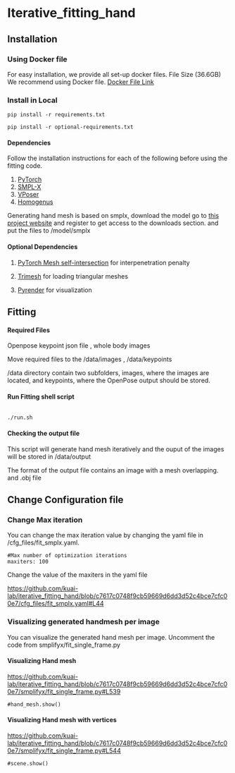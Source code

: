 # Iterative_fitting_hand



## **Installation**



### Using Docker file

For easy installation, we provide all set-up docker files. File Size (36.6GB)
We recommend using Docker file.
[Docker File Link](https://soongsilac-my.sharepoint.com/:u:/g/personal/taewookim_soongsil_ac_kr/EVtxDvb7qkVCgo37p8XkzL0BiELPz2AwmZC-2A0G8uTdFw?e=lKPQm1)  



### Install in Local


```
pip install -r requirements.txt

pip install -r optional-requirements.txt
```



#### Dependencies 

Follow the installation instructions for each of the following before using the fitting code.

1. [PyTorch](https://pytorch.org/)
2. [SMPL-X](https://github.com/vchoutas/smplx)
3. [VPoser](https://github.com/nghorbani/HumanBodyPrior)
4. [Homogenus](https://github.com/nghorbani/homogenus)



Generating hand mesh is based on smplx, download the model go to [this project website](https://smpl-x.is.tue.mpg.de/) and register to get access to the downloads section. and put the files to /model/smplx



#### Optional Dependencies

1. [PyTorch Mesh self-intersection](https://github.com/vchoutas/torch-mesh-isect) for interpenetration penalty

2. [Trimesh](https://trimsh.org/) for loading triangular meshes

3. [Pyrender](https://pyrender.readthedocs.io/) for visualization 

   


## Fitting



#### Required Files 

Openpose keypoint json file , whole body images



Move required files to the /data/images , /data/keypoints

/data directory contain two subfolders, images, where the images are located, and keypoints, where the OpenPose output should be stored.



#### Run Fitting shell script


``` 

./run.sh

```



#### Checking the output file



This script will generate hand mesh iteratively and the ouput of the images will be stored in /data/output

The format of the output file contains an image with a mesh overlapping. and  .obj file 




## Change Configuration file



### Change Max iteration



You can change the max iteration value by changing the yaml file in /cfg_files/fit_smplx.yaml.


``` 
#Max number of optimization iterations
maxiters: 100
```

Change the value of the maxiters in the yaml file



https://github.com/kuai-lab/iterative_fitting_hand/blob/c7617c0748f9cb59669d6dd3d52c4bce7cfc00e7/cfg_files/fit_smplx.yaml#L44




### Visualizing generated handmesh per image

You can visualize the generated hand mesh per image. Uncomment the code from smplifyx/fit_single_frame.py



#### Visualizing Hand mesh

https://github.com/kuai-lab/iterative_fitting_hand/blob/c7617c0748f9cb59669d6dd3d52c4bce7cfc00e7/smplifyx/fit_single_frame.py#L539

``` 
#hand_mesh.show()
```


#### Visualizing Hand mesh with vertices

https://github.com/kuai-lab/iterative_fitting_hand/blob/c7617c0748f9cb59669d6dd3d52c4bce7cfc00e7/smplifyx/fit_single_frame.py#L544

``` 
#scene.show()
```
